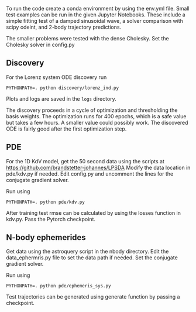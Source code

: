 
To run the code create a conda environment by using the env.yml file.
Small test examples can be run in the given Jupyter Notebooks.
These include a simple fitting test of a damped sinusoidal wave, a solver comparison with scipy odeint, and 2-body trajectory predictions.

The smaller problems were tested with the dense Cholesky. Set the Cholesky solver in config.py

## Discovery

For the Lorenz system ODE discovery run

```
PYTHONPATH=. python discovery/lorenz_ind.py
```

Plots and logs are saved in the `logs` directory. 

The discovery proceeds in a cycle of optimization and thresholding the basis weights.
The optimization runs for 400 epochs, which is a safe value but takes a few hours. A smaller value could possibly work.
The discovered ODE is fairly good after the first optimization step.

## PDE
For the 1D KdV model, get the 50 second data using the scripts at https://github.com/brandstetter-johannes/LPSDA
Modify the data location in pde/kdv.py if needed.
Edit config.py and uncomment the lines for the conjugate gradient solver.

Run using
```
PYTHONPATH=. python pde/kdv.py
```

After training test rmse can be calculated by using the losses function in kdv.py. Pass the Pytorch checkpoint.

## N-body ephemerides

Get data using the astroquery script in the nbody directory.
Edit the data_ephermris.py file to set the data path if needed.
Set the conjugate gradient solver.

Run using
```
PYTHONPATH=. python pde/ephemeris_sys.py
```

Test trajectories can be generated using generate function by passing a checkpoint.
